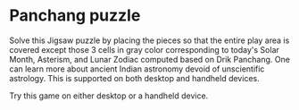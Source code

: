 # Panchang puzzle 

Solve this Jigsaw puzzle by placing the pieces so that the entire play area is covered except those 3 cells in gray color corresponding to today's Solar Month, Asterism, and Lunar Zodiac computed based on Drik Panchang. One can learn more about ancient Indian astronomy devoid of unscientific astrology. This is supported on both desktop and handheld devices.  

Try this game on either desktop or a handheld device. 
